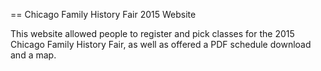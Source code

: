 == Chicago Family History Fair 2015 Website

This website allowed people to register and pick classes for the 2015 Chicago Family History Fair, as well as offered a PDF schedule download and a map.
